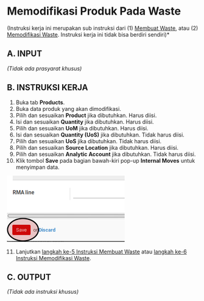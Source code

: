 # Memodifikasi Produk Pada Waste

(Instruksi kerja ini merupakan sub instruksi dari (1) [Membuat Waste](./membuat.md), atau (2) [Memodifikasi Waste](./modifikasi.md). Instruksi kerja ini tidak bisa berdiri sendiri)*

## A. INPUT

*(Tidak ada prasyarat khusus)*

## B. INSTRUKSI KERJA

1. Buka tab **Products**.
2. Buka data produk yang akan dimodifikasi.
3. Pilih dan sesuaikan **Product** jika dibutuhkan. Harus diisi.
4. Isi dan sesuaikan **Quantity** jika dibutuhkan. Harus diisi.
5. Pilih dan sesuaikan **UoM** jika dibutuhkan. Harus diisi.
6. Isi dan sesuaikan **Quantity (UoS)** jika dibutuhkan. Tidak harus diisi.
7. Pilih dan sesuaikan **UoS** jika dibutuhkan. Tidak harus diisi.
8. Pilih dan sesuaikan **Source Location** jika dibutuhkan. Harus diisi.
9. Pilih dan sesuaikan **Analytic Account** jika dibutuhkan. Tidak harus diisi.
10. Klik tombol **Save** pada bagian bawah-kiri pop-up **Internal Moves** untuk menyimpan data.

![](../../img/waste/tombol-save-produk.png)

11. Lanjutkan [langkah ke-5 Instruksi Membuat Waste](./membuat.md#l5) atau [langkah ke-6 Instruksi Memodifikasi Waste](./modifikasi.md#l6).

## C. OUTPUT

*(Tidak ada instruksi khusus)*
